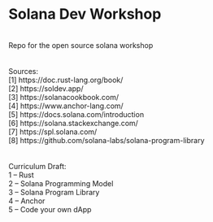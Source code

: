 # Solana Dev Workshop
<br />
Repo for the open source solana workshop <br />
<br />
<br />
Sources: <br />
[1] https://doc.rust-lang.org/book/ <br />
[2] https://soldev.app/ <br />
[3] https://solanacookbook.com/ <br />
[4] https://www.anchor-lang.com/ <br />
[5] https://docs.solana.com/introduction <br />
[6] https://solana.stackexchange.com/ <br />
[7] https://spl.solana.com/ <br />
[8] https://github.com/solana-labs/solana-program-library <br />
<br />
<br />
Curriculum Draft: <br />
1 – Rust <br />
2 – Solana Programming Model <br />
3 – Solana Program Library <br />
4 – Anchor <br />
5 – Code your own dApp <br />
